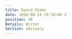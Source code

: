 ```yaml
---
title: David Shams
date: 2018-08-14 19:30:00 Z
position: 58
Details: Writer
Section: advisory
---
```


